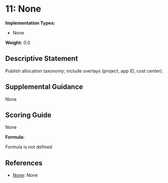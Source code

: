 # 11: None

**Implementation Types:**

- None

**Weight:** 0.0

## Descriptive Statement

Publish allocation taxonomy; include overlays (project, app ID, cost center).

## Supplemental Guidance

None

## Scoring Guide

None

**Formula:**

Formula is not defined

## References

- [None](None): None

